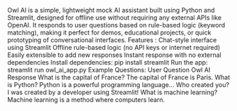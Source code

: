 Owl AI is a simple, lightweight mock AI assistant built using Python and Streamlit, designed for offline use without requiring any external APIs like OpenAI. It responds to user questions based on rule-based logic (keyword matching), making it perfect for demos, educational projects, or quick prototyping of conversational interfaces.
Features :
 Chat-style interface using Streamlit
 Offline rule-based logic (no API keys or internet required)
 Easily extensible to add new responses 
 Instant response with no external dependencies
Install dependencies:
  pip install streamlit
Run the app:
  streamlit run owl_ai_app.py
Example Questions:
User Question	Owl AI Response
What is the capital of France?
The capital of France is Paris.
What is Python?
Python is a powerful programming language...
Who created you?	
I was created by a developer using Streamlit!
What is machine learning?	
Machine learning is a method where computers learn.


